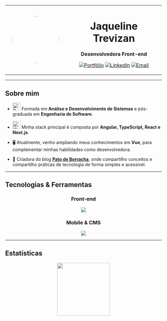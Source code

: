 <div align="center">

<table>
<tr>
<td width="180px" align="center">
  <img src="https://patodeborracha.tech/wp-content/uploads/2025/09/jaque-trevizan.png" width="150px" style="border-radius:50%;" />
</td>
<td align="center">

# Jaqueline Trevizan  
**Desenvolvedora Front-end**  

[![Portfólio](https://img.shields.io/badge/-Portfólio-0a192f?style=for-the-badge&logo=firefox&logoColor=00d26a)](https://jaquelinetrevizan.com)
[![LinkedIn](https://img.shields.io/badge/-LinkedIn-0a192f?style=for-the-badge&logo=linkedin&logoColor=00d26a)](https://www.linkedin.com/in/jaquelinetrevizan/)
[![Email](https://img.shields.io/badge/-Email-0a192f?style=for-the-badge&logo=gmail&logoColor=00d26a)](mailto:trevizan.jaqueline@gmail.com)

</td>
</tr>
</table>

</div>

---

## Sobre mim

- <img src="https://raw.githubusercontent.com/Tarikul-Islam-Anik/Animated-Fluent-Emojis/master/Emojis/Hand%20gestures/Brain.png" alt="Brain" width="25" height="25" /> Formada em **Análise e Desenvolvimento de Sistemas** e pós-graduada em **Engenharia de Software**.<br />

- <img src="https://raw.githubusercontent.com/Tarikul-Islam-Anik/Animated-Fluent-Emojis/master/Emojis/People%20with%20professions/Woman%20Technologist%20Light%20Skin%20Tone.png" alt="Woman Technologist Light Skin Tone" width="25" height="25" /> Minha stack principal é composta por **Angular, TypeScript, React e Next.js**.<br />

- 🖥️ Atualmente, venho ampliando meus conhecimentos em **Vue**, para complementar minhas habilidades como desenvolvedora.<br />

- 🦆 Criadora do blog [**Pato de Borracha**](https://patodeborracha.tech/), onde compartilho conceitos e compartilho práticas de tecnologia de forma simples e acessível.

---

## Tecnologias & Ferramentas

<div align="center">
  
### Front-end  
<img src="https://skillicons.dev/icons?i=html,css,sass,bootstrap,tailwind,js,ts,angular,react,next,vue&theme=dark" />

### Mobile & CMS  
<img src="https://skillicons.dev/icons?i=flutter,dart,wordpress&theme=dark" />

</div>

---

## Estatísticas

<div align="center">
  <img height="170em" src="https://github-readme-stats.vercel.app/api/top-langs/?username=jaquetrevizan&layout=compact&title_color=00d26a&text_color=ccd6f6&bg_color=0a192f&border_color=0a192f" /><br/>
</div>
